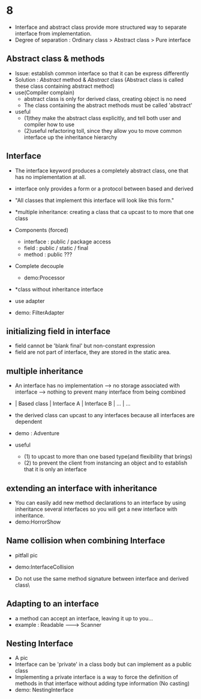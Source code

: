 # 8
- Interface and abstract class provide more structured way to separate 
    interface from implementation.
- Degree of separation : 
    Ordinary class > Abstract class > Pure interface

## Abstract class & methods
- Issue: establish common interface so that it can be express differently
- Solution : _Abstract_ method & _Abstract_ class
    (Abstract class is called these class containing abstract method)
- use(Compiler complain)
    - abstract class is only for derived class, creating object is no need
    - The class containing the abstract methods must be called 'abstract'
- useful
    - (1)they make the abstract class explicitly, and tell both user and
           compiler how to use
    - (2)useful refactoring toll, since they allow you to move common 
            interface up the inheritance hierarchy

## Interface
- The interface keyword produces a completely abstract class, 
    one that has no implementation at all.
- interface only provides a form or a protocol between based and derived
- "All classes that implement this interface will look like this form."
- *multiple inheritance: creating a class that ca upcast to to more that one class

- Components (forced)
    - interface : public / package access
    - field : public / static / final
    - method : public ???

- Complete decouple
    - demo:Processor

- *class without inheritance interface
- use adapter 
- demo: FilterAdapter

## initializing field in interface
- field cannot be 'blank final' but non-constant expression
- field are not part of interface, they are stored in the static area.

## multiple inheritance
- An interface has no implementation --> no storage associated with interface
    --> nothing to prevent many interface from being combined

- | Based class | Interface A | Interface B | ... | ...
- the derived class can upcast to any interfaces because all interfaces are dependent
- demo : Adventure
- useful
    - (1) to upcast to more than one based type(and flexibility that brings)
    - (2) to prevent the client from instancing an object 
            and to establish that it is only an interface

## extending an interface with inheritance
- You can easily add new method declarations to an interface
    by using inheritance several interfaces 
    so you will get a new interface with inheritance.
- demo:HorrorShow

## Name collision when combining Interface
- pitfall pic
- demo:InterfaceCollision

- Do not use the same method signature between interface and derived class\

## Adapting to an interface
- a method can accept an interface, leaving it up to you...
- example : Readable ---> Scanner 

## Nesting Interface
- A pic
- Interface can be 'private' in a class body but can implement as a public class
- Implementing a private interface is a way to force the definition of methods in
    that interface without adding type information (No casting)
- demo: NestingInterface

